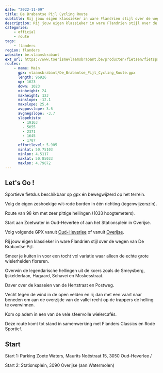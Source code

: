 ```yaml
---
date: "2022-11-09"
title: De Brabantse Pijl Cycling Route
subtitle: Rij jouw eigen klassieker in ware Flandrien stijl over de wegen van de Brabantse Pijl
description: Rij jouw eigen klassieker in ware Flandrien stijl over de wegen van de Brabantse Pijl. Smeer je kuiten in voor een tocht vol variatie waar alleen de echte grote wielerhelden floreren.
categories:
    - official
    - route
tags:
    - flanders
region: flanders
website: be.vlaamsbrabant
ext_url: https://www.toerismevlaamsbrabant.be/producten/fietsen/fietsproducten/brabantse-pijl-cycling-route/index.html
routes:
    - name: Main
      gpx: vlaamsbrabant/De_Brabantse_Pijl_Cycling_Route.gpx
      length: 96926
      up: 1023
      down: 1023
      minheight: 24
      maxheight: 123
      minslope: -12.1
      maxslope: 25.4
      avgposslope: 3.6
      avgnegslope: -3.7
      slopehisto:
        - 19163
        - 5055
        - 2371
        - 1645
        - 1787
      effortlevel: 5.905
      minlat: 50.75103
      minlon: 4.5117
      maxlat: 50.85033
      maxlon: 4.79072
---
```


## Let's Go ! 

Sportieve fietslus beschikbaar op gpx én bewegwijzerd op het terrein.

Volg de eigen zeshoekige wit-rode borden in één richting (tegenwijzerszin).

Route van 98 km met zeer pittige hellingen (1033 hoogtemeters).

Start aan Zoetwater in Oud-Heverlee of aan het Stationsplein in Overijse.

Volg volgende GPX vanuit [Oud-Heverlee](https://www.toerismevlaamsbrabant.be/Images/brabantse-pijl-98km-zoetewaters_tcm251-144783.gpx) of vanuit [Overijse](https://www.toerismevlaamsbrabant.be/Images/brabantse-pijl-98km-overijse_tcm251-144784.gpx).

Rij jouw eigen klassieker in ware Flandrien stijl over de wegen van De Brabantse Pijl.

Smeer je kuiten in voor een tocht vol variatie waar alleen de echte grote wielerhelden floreren.

Overwin de legendarische hellingen uit de koers zoals de Smeysberg, Ijskelderlaan, Hagaard, Schavei en Moskesstraat.

Daver over de kasseien van de Hertstraat en Postweg.

Vecht tegen de wind in de open velden en rij dan met een vaart naar beneden om aan de overzijde van de vallei recht op de trappers de helling te overwinnen.

Kom op adem in een van de vele sfeervolle wielercafés.

Deze route komt tot stand in samenwerking met Flanders Classics en Rode Sportief.

## Start

Start 1: Parking Zoete Waters, Maurits Noëstraat 15, 3050 Oud-Heverlee / 

Start 2: Stationsplein, 3090 Overijse (aan Watermolen)
